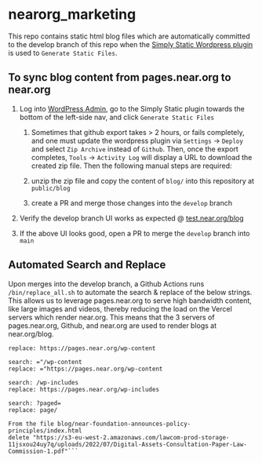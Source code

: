 # nearorg_marketing

This repo contains static html blog files which are automatically committed to the develop branch of this repo when the [Simply Static Wordpress plugin](https://pages.near.org/wp-admin/admin.php?page=simply-static-generate) is used to `Generate Static Files`. 


## To sync blog content from pages.near.org to near.org
1. Log into [WordPress Admin](https://pages.near.org/wp-admin/admin.php?page=simply-static-generate), go to the Simply Static plugin towards the bottom of the left-side nav, and click `Generate Static Files`

    1. Sometimes that github export takes > 2 hours, or fails completely, and one must update the wordpress plugin via `Settings` -> `Deploy` and select `Zip Archive` instead of `Github`. Then, once the export completes, `Tools` -> `Activity Log` will display a URL to download the created zip file. Then the following manual steps are required: 

    2. unzip the zip file and copy the content of `blog/` into this repository at `public/blog`

    3. create a PR and merge those changes into the `develop` branch

2. Verify the develop branch UI works as expected @ [test.near.org/blog](https://test.near.org/blog) 
3. If the above UI looks good, open a PR to merge the `develop` branch into `main`


## Automated Search and Replace
Upon merges into the develop branch, a Github Actions runs `/bin/replace_all.sh` to automate the search & replace of the below strings. This allows us to leverage pages.near.org to serve high bandwidth content, like large images and videos, thereby reducing the load on the Vercel servers which render near.org. This means that the 3 servers of pages.near.org, Github, and near.org are used to render blogs at near.org/blog.

```search: /wp-content
replace: https://pages.near.org/wp-content

search: ="/wp-content
replace: ="https://pages.near.org/wp-content

search: /wp-includes
replace: https://pages.near.org/wp-includes

search: ?paged=
replace: page/

From the file blog/near-foundation-announces-policy-principles/index.html
delete "https://s3-eu-west-2.amazonaws.com/lawcom-prod-storage-11jsxou24uy7q/uploads/2022/07/Digital-Assets-Consultation-Paper-Law-Commission-1.pdf"```
